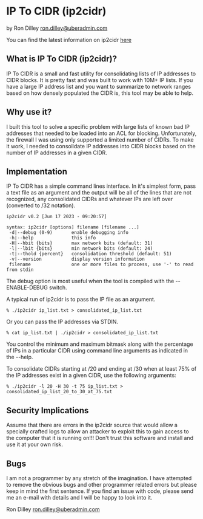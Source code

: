 # IP To CIDR (ip2cidr)

by Ron Dilley <ron.dilley@uberadmin.com>

You can find the latest information on ip2cidr [here](http://www.uberadmin.com/Projects/ip2cidr/ "IP To CIDR")

## What is IP To CIDR (ip2cidr)?

IP To CIDR is a small and fast utility for consolidating lists of IP addresses to
CIDR blocks.  It is pretty fast and was built to work with 10M+ IP lists.  If you
have a large IP address list and you want to summarize to network ranges based on
how densely populated the CIDR is, this tool may be able to help.

## Why use it?

I built this tool to solve a specific problem with large lists of known bad IP
addresses that needed to be loaded into an ACL for blocking.  Unfortunately, the
firewall I was using only supported a limited number of CIDRs.  To make it work,
I needed to consolidate IP addresses into CIDR blocks based on the number of
IP addresses in a given CIDR.

## Implementation

IP To CIDR has a simple command lines interface.  In it's
simplest form, pass a text file as an argument and the output
will be all of the lines that are not recognized, any consolidated
CIDRs and whatever IPs are left over (converted to /32 notation).

```
ip2cidr v0.2 [Jun 17 2023 - 09:20:57]

syntax: ip2cidr [options] filename [filename ...]
 -d|--debug (0-9)       enable debugging info
 -h|--help              this info
 -H|--hbit {bits}       max network bits (default: 31)
 -l|--lbit {bits}       min network bits (default: 24)
 -t|--thold {percent}   consolidation threshold (default: 51)
 -v|--version           display version information
 filename               one or more files to process, use '-' to read from stdin
```

The debug option is most useful when the tool is compiled
with the --ENABLE-DEBUG switch.

A typical run of ip2cidr is to pass the IP file as an
argument.

```
% ./ip2cidr ip_list.txt > consolidated_ip_list.txt
```

Or you can pass the IP addresses via STDIN.

```
% cat ip_list.txt | ./ip2cidr > consolidated_ip_list.txt
```

You control the minimum and maximum bitmask along with the percentage of IPs
in a particular CIDR using command line arguments as indicated in the --help.

To consolidate CIDRs starting at /20 and ending at /30 when at least 75% of
the IP addresses exist in a given CIDR, use the following arguments:

```
% ./ip2cidr -l 20 -H 30 -t 75 ip_list.txt > consolidated_ip_list_20_to_30_at_75.txt
```

## Security Implications

Assume that there are errors in the ip2cidr source that
would allow a specially crafted logs to allow an attacker
to exploit this to gain access to the computer that it is
running on!!!  Don't trust this software and install and use
it at your own risk.

## Bugs

I am not a programmer by any stretch of the imagination.  I
have attempted to remove the obvious bugs and other
programmer related errors but please keep in mind the first
sentence.  If you find an issue with code, please send me
an e-mail with details and I will be happy to look into
it.

Ron Dilley
ron.dilley@uberadmin.com
